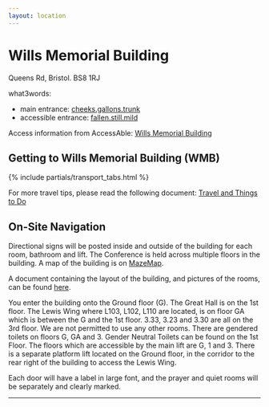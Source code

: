 ```yaml
---
layout: location
---
```


# Wills Memorial Building
Queens Rd, Bristol. BS8 1RJ

what3words:
- main entrance: [cheeks.gallons.trunk](https://what3words.com/cheeks.gallons.trunk)
- accessible entrance: [fallen.still.mild](https://what3words.com/fallen.still.mild)

Access information from AccessAble: [Wills Memorial Building](https://www.accessable.co.uk/university-of-bristol/access-guides/wills-memorial-building)

## Getting to Wills Memorial Building (WMB)
{% include partials/transport_tabs.html %}

For more travel tips, please read the following document: [Travel and Things to Do](https://cfpr.uwe.ac.uk/impactconference12/wp-content/uploads/sites/3/2022/10/Travel-Acommodation-and-Dining-in-Bristol.pdf)

## On-Site Navigation
Directional signs will be posted inside and outside of the building for each room, bathroom and lift. The Conference 
is held across multiple floors in the building. A map of the building is on [MazeMap](https://link.mazemap.com/TwCods4x).

A document containing the layout of the building, and pictures of the rooms, can be found [here]({{site.baseurl}}/assets/pdfs/WMB.pdf).

You enter the building onto the Ground floor (G). The Great Hall is on the 1st floor. The Lewis Wing where L103, L102, 
L110 are located, is on floor GA which is between the G and the 1st floor. 3.33, 3.23 and 3.30 are all on the 3rd floor. 
We are not permitted to use any other rooms. There are gendered toilets on floors G, GA and 3. Gender Neutral Toilets can 
be found on the 1st Floor. The floors which are accessible by the main lift are G, 1 and 3. There is a separate platform 
lift located on the Ground floor, in the corridor to the rear right of the building to access the Lewis Wing.

Each door will have a label in large font, and the prayer and quiet rooms will be separately and clearly marked.

---